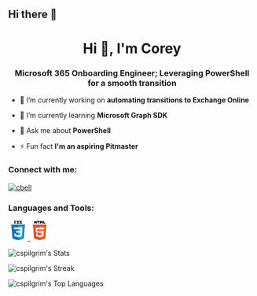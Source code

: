 ## Hi there 👋

<!--
**CSPilgrim/CSPilgrim** is a ✨ _special_ ✨ repository because its `README.md` (this file) appears on your GitHub profile.

Here are some ideas to get you started:

- 🔭 I’m currently working on ...
- 🌱 I’m currently learning ...
- 👯 I’m looking to collaborate on ...
- 🤔 I’m looking for help with ...
- 💬 Ask me about ...
- 📫 How to reach me: ...
- 😄 Pronouns: ...
- ⚡ Fun fact: ...
-->


<h1 align="center">Hi 👋, I'm Corey</h1>
<h3 align="center">Microsoft 365 Onboarding Engineer; Leveraging PowerShell for a smooth transition</h3>

- 🔭 I’m currently working on **automating transitions to Exchange Online**

- 🌱 I’m currently learning **Microsoft Graph SDK**

- 💬 Ask me about **PowerShell**

- ⚡ Fun fact **I'm an aspiring Pitmaster**

<h3 align="left">Connect with me:</h3>
<p align="left">
<a href="https://linkedin.com/in/cbell" target="blank"><img align="center" src="https://raw.githubusercontent.com/rahuldkjain/github-profile-readme-generator/master/src/images/icons/Social/linked-in-alt.svg" alt="cbell" height="30" width="40" /></a>
</p>

<h3 align="left">Languages and Tools:</h3>
<p align="left"> <a href="https://www.w3schools.com/css/" target="_blank" rel="noreferrer"> <img src="https://raw.githubusercontent.com/devicons/devicon/master/icons/css3/css3-original-wordmark.svg" alt="css3" width="40" height="40"/> </a> <a href="https://www.w3.org/html/" target="_blank" rel="noreferrer"> <img src="https://raw.githubusercontent.com/devicons/devicon/master/icons/html5/html5-original-wordmark.svg" alt="html5" width="40" height="40"/> </a> </p>

<!--
<p><img align="center" src="https://github-readme-stats.vercel.app/api/top-langs?username=cspilgrim&show_icons=true&locale=en&layout=compact" alt="cspilgrim" /></p>
-->

![cspilgrim's Stats](https://github-readme-stats.vercel.app/api?username=cspilgrim&theme=bear&show_icons=true&hide_border=false&count_private=true)

![cspilgrim's Streak](https://github-readme-streak-stats.herokuapp.com/?user=cspilgrim&theme=bear&hide_border=false)

![cspilgrim's Top Languages](https://github-readme-stats.vercel.app/api/top-langs/?username=cspilgrim&theme=bear&show_icons=true&hide_border=false&layout=compact)
